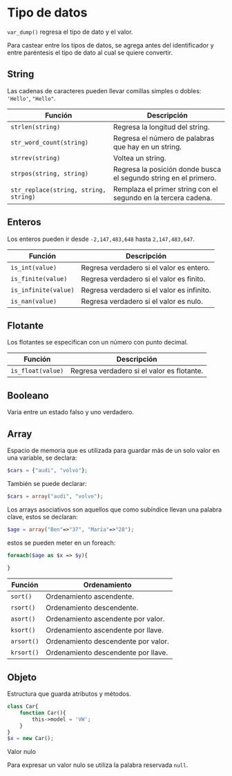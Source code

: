 # Tipo de datos

`var_dump()` regresa el tipo de dato y el valor. 

Para castear entre los tipos de datos, se agrega antes del identificador y entre paréntesis el tipo de dato al cual se quiere convertir. 

## String 

Las cadenas de caracteres pueden llevar comillas simples o dobles: `'Hello'`, `"Hello"`.

| Función                               | Descripción                                                  |
| ------------------------------------- | ------------------------------------------------------------ |
| `strlen(string)`                      | Regresa la longitud del string.                              |
| `str_word_count(string)`              | Regresa el número de palabras que hay en un string.          |
| `strrev(string)`                      | Voltea un string.                                            |
| `strpos(string, string)`              | Regresa la posición donde busca el segundo string en el primero. |
| `str_replace(string, string, string)` | Remplaza el primer string con el segundo en la tercera cadena. |

## Enteros 

Los enteros pueden ir desde `-2,147,483,648` hasta `2,147,483,647`. 

| Función              | Descripción                                |
| -------------------- | ------------------------------------------ |
| `is_int(value)`      | Regresa verdadero si el valor es entero.   |
| `is_finite(value)`   | Regresa verdadero si el valor es finito.   |
| `is_infinite(value)` | Regresa verdadero si el valor es infinito. |
| `is_nan(value)`      | Regresa verdadero si el valor es nulo.     |

## Flotante 

Los flotantes se especifican con un número con punto decimal. 

| Función           | Descripción                                |
| ----------------- | ------------------------------------------ |
| `is_float(value)` | Regresa verdadero si el valor es flotante. |

## Booleano 

Varia entre un estado falso y uno verdadero. 

## Array 

Espacio de memoria que es utilizada para guardar más de un solo valor en una variable, se declara: 

~~~php
$cars = {"audi", "volvo"};
~~~

También se puede declarar: 

~~~php
$cars = array("audi", "volvo"); 
~~~

Los arrays asociativos son aquellos que como subíndice llevan una palabra clave, estos se declaran: 

~~~php
$age = array("Ben"=>"37", "María"=>"28");
~~~

estos se pueden meter en un foreach:

~~~php
foreach($age as $x => $y){
    
}
~~~

| Función    | Ordenamiento                        |
| ---------- | ----------------------------------- |
| `sort()`   | Ordenamiento ascendente.            |
| `rsort()`  | Ordenamiento descendente.           |
| `asort()`  | Ordenamiento ascendente por valor.  |
| `ksort()`  | Ordenamiento ascendente por llave.  |
| `arsort()` | Ordenamiento descendente por valor. |
| `krsort()` | Ordenamiento descendente por llave. |

## Objeto 

Estructura que guarda atributos y métodos. 

~~~php
class Car{
    function Car(){
        this->model = 'VW';
    }
}
$x = new Car();
~~~

Valor nulo 

Para expresar un valor nulo se utiliza la palabra reservada `null`. 